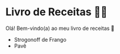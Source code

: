# Livro de Receitas :woman_cook:

Olá! Bem-vindo(a) ao meu livro de receitas :open_book:

- Strogonoff de Frango
- Pavê